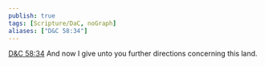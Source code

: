 ```yaml
---
publish: true
tags: [Scripture/DaC, noGraph]
aliases: ["D&C 58:34"]
---
```

[D&C 58:34](https://churchofjesuschrist.org/study/scriptures/dc-testament/dc/58?lang=eng&id=p34#p34) And now I give unto you further directions concerning this land.
